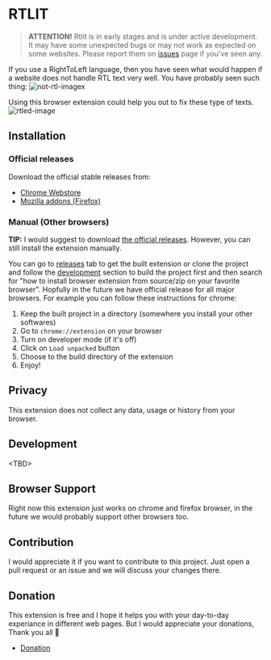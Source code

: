 # RTLIT

> **ATTENTION!** Rtlit is in early stages and is under active development. It may have some unexpected bugs or may not work as expected on some websites. Please report them on [issues](https://github.com/mahdiAghaei1/rtlit/issues) page if you've seen any.

If you use a RightToLeft language, then you have seen what would happen if a website does not handle RTL text very well. You have probably seen such thing:
![not-rtl-imagex](./.github/images/not-rtl.png)

Using this browser extension could help you out to fix these type of texts.
![rtled-image](./.github/images/rtled.png)

## Installation

### Official releases

Download the official stable releases from:

- [Chrome Webstore](https://chromewebstore.google.com/u/2/detail/rtlit/jmaeeniakbbmmnncohddgdlnghffdgad)
- [Mozilla addons (Firefox)](https://addons.mozilla.org/en-US/firefox/addon/rtlit/)

### Manual (Other browsers)

**TIP:** I would suggest to download [the official releases](#official-releases). However, you can still install the extension manually.

You can go to [releases](https://www.github.com/mahdiAghaei1/rtlit/releases) tab to get the built extension or clone the project and follow the [development](#development) section to build the project first and then search for "how to install browser extension from source/zip on your favorite browser". Hopfully in the future we have official release for all major browsers. For example you can follow these instructions for chrome:

1. Keep the built project in a directory (somewhere you install your other softwares)
2. Go to `chrome://extension` on your browser
3. Turn on developer mode (if it's off)
4. Click on `Load unpacked` button
5. Choose to the build directory of the extension
6. Enjoy!

## Privacy

This extension does not collect any data, usage or history from your browser.

## Development

\<TBD\>

## Browser Support

Right now this extension just works on chrome and firefox browser, in the future we would probably support other browsers too.

## Contribution

I would appreciate it if you want to contribute to this project. Just open a pull request or an issue and we will discuss your changes there.

## Donation

This extension is free and I hope it helps you with your day-to-day experiance in different web pages. But I would appreciate your donations, Thank you all :white_heart:

- [Donation](https://daramet.com/mahdi_aghaei)
